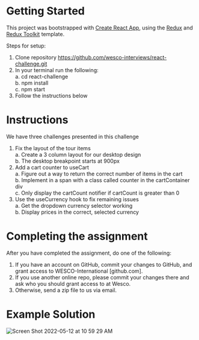 # Getting Started 

This project was bootstrapped with [Create React App](https://github.com/facebook/create-react-app), using the [Redux](https://redux.js.org/) and [Redux Toolkit](https://redux-toolkit.js.org/) template.

Steps for setup: <br>
  1. Clone repository https://github.com/wesco-interviews/react-challenge.git <br>
  2. In your terminal run the following: <br>
    a. cd react-challenge <br>
    b. npm install <br>
    c. npm start <br>
  3. Follow the instructions below <br>

# Instructions

We have three challenges presented in this challenge <br>
  1. Fix the layout of the tour items <br>
    a. Create a 3 column layout for our desktop design <br>
    b. The desktop breakpoint starts at 900px <br>
  2. Add a cart counter to useCart <br>
    a. Figure out a way to return the correct number of items in the cart <br>
    b. Implement in a span with a class called counter in the cartContainer div <br>
    c. Only display the cartCount notifier if cartCount is greater than 0 <br>
  3. Use the useCurrency hook to fix remaining issues <br>
    a. Get the dropdown currency selector working <br>
    b. Display prices in the correct, selected currency <br>

# Completing the assignment

After you have completed the assignment, do one of the following: <br>
  1. If you have an account on GitHub, commit your changes to GitHub, and grant access to WESCO-International [github.com]. <br>
  2. If you use another online repo, please commit your changes there and ask who you should grant access to at Wesco. <br>
  3. Otherwise, send a zip file to us via email. <br>
    
# Example Solution
    
![Screen Shot 2022-05-12 at 10 59 29 AM](https://user-images.githubusercontent.com/11037136/168105846-925ff4cc-b93d-43b0-b8c0-0dd99e2ebe5a.png)
